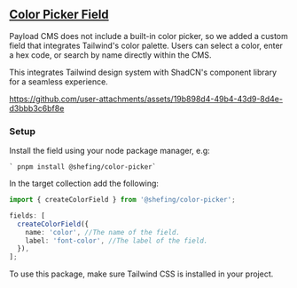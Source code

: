 ## [Color Picker Field ](./src/index.ts)

Payload CMS does not include a built-in color picker, so we added a custom field that integrates Tailwind's color palette. Users can select a color, enter a hex code, or search by name directly within the CMS.

This integrates Tailwind design system with ShadCN's component library for a seamless experience.

https://github.com/user-attachments/assets/19b898d4-49b4-43d9-8d4e-d3bbb3c6bf8e

### Setup

Install the field using your node package manager, e.g:

    ` pnpm install @shefing/color-picker`

In the target collection add the following:

```typescript
import { createColorField } from '@shefing/color-picker';

fields: [
  createColorField({
    name: 'color', //The name of the field.
    label: 'font-color', //The label of the field.
  }),
];
```

To use this package, make sure Tailwind CSS is installed in your project.
